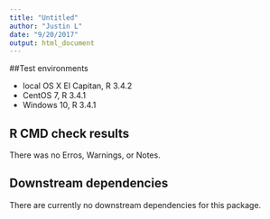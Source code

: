 ```yaml
---
title: "Untitled"
author: "Justin L"
date: "9/20/2017"
output: html_document
---
```



##Test environments
* local OS X El Capitan, R 3.4.2
* CentOS 7, R 3.4.1
* Windows 10, R 3.4.1


## R CMD check results
There was no Erros, Warnings, or Notes.
    
## Downstream dependencies
There are currently no downstream dependencies for this package.